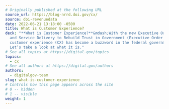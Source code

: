```yaml
---
# Originally published at the following URL
source_url: https://blog-nrrd.doi.gov/cx/
source: doi-revenuedata
date: 2022-06-21 13:18:00 -0500
title: What is Customer Experience?
deck: "**What is Customer Experience?**&mdash;With the new Executive Order on Transforming Federal Customer Experience
  and Service Delivery to Rebuild Trust in Government (Executive Order 14058),
  customer experience (CX) has become a buzzword in the federal government.
  Let’s take a look at what it is."
# See all topics at https://digital.gov/topics
topics:
  - cx
# See all authors at https://digital.gov/authors
authors:
  - digitalgov-team
slug: what-is-customer-experience
# Controls how this page appears across the site
# 0 -- hidden
# 1 -- visible
weight: 1
---
```

